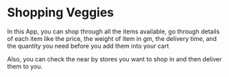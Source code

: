 # Shopping Veggies

In this App, you can shop through all the items available, go through details of each item like 
the price, 
the weight of item in gm, 
the delivery time,
and the quantity you need before you add them into your cart

Also, you can check the near by stores you want to shop in and then deliver them to you.

